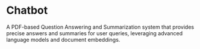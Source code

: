 # Chatbot
A PDF-based Question Answering and Summarization system that provides precise answers and summaries for user queries, leveraging advanced language models and document embeddings.
